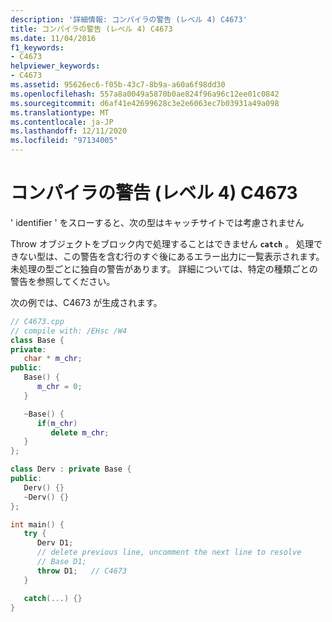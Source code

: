 ```yaml
---
description: '詳細情報: コンパイラの警告 (レベル 4) C4673'
title: コンパイラの警告 (レベル 4) C4673
ms.date: 11/04/2016
f1_keywords:
- C4673
helpviewer_keywords:
- C4673
ms.assetid: 95626ec6-f05b-43c7-8b9a-a60a6f98dd30
ms.openlocfilehash: 557a8a0049a5870b0ae824f96a96c12ee01c0842
ms.sourcegitcommit: d6af41e42699628c3e2e6063ec7b03931a49a098
ms.translationtype: MT
ms.contentlocale: ja-JP
ms.lasthandoff: 12/11/2020
ms.locfileid: "97134005"
---
```

# <a name="compiler-warning-level-4-c4673"></a>コンパイラの警告 (レベル 4) C4673

' identifier ' をスローすると、次の型はキャッチサイトでは考慮されません

Throw オブジェクトをブロック内で処理することはできません **`catch`** 。 処理できない型は、この警告を含む行のすぐ後にあるエラー出力に一覧表示されます。 未処理の型ごとに独自の警告があります。 詳細については、特定の種類ごとの警告を参照してください。

次の例では、C4673 が生成されます。

```cpp
// C4673.cpp
// compile with: /EHsc /W4
class Base {
private:
   char * m_chr;
public:
   Base() {
      m_chr = 0;
   }

   ~Base() {
      if(m_chr)
         delete m_chr;
   }
};

class Derv : private Base {
public:
   Derv() {}
   ~Derv() {}
};

int main() {
   try {
      Derv D1;
      // delete previous line, uncomment the next line to resolve
      // Base D1;
      throw D1;   // C4673
   }

   catch(...) {}
}
```
